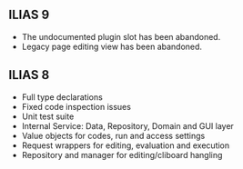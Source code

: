 ## ILIAS 9

- The undocumented plugin slot has been abandoned.
- Legacy page editing view has been abandoned.

## ILIAS 8

- Full type declarations
- Fixed code inspection issues
- Unit test suite
- Internal Service: Data, Repository, Domain and GUI layer
- Value objects for codes, run and access settings
- Request wrappers for editing, evaluation and execution
- Repository and manager for editing/cliboard hangling